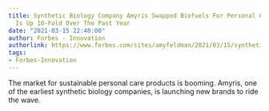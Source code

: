 ```yaml
---
title: Synthetic Biology Company Amyris Swapped Biofuels For Personal Care, Its Stock
  Is Up 10-Fold Over The Past Year
date: "2021-03-15 22:40:00"
author: Forbes - Innovation
authorlink: https://www.forbes.com/sites/amyfeldman/2021/03/15/synthetic-biology-company-amyris-swapped-biofuels-for-personal-care-its-stock-is-up-10-fold-over-the-past-year/
tags:
- Forbes-Innovation
---
```

The market for sustainable personal care products is booming. Amyris, one of the earliest synthetic biology companies, is launching new brands to ride the wave.